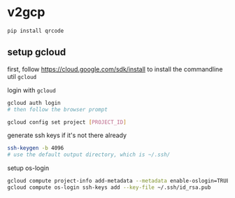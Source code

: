 # v2gcp

```
pip install qrcode
```

## setup gcloud

first, follow https://cloud.google.com/sdk/install to install the commandline util `gcloud`

login with `gcloud`
```bash
gcloud auth login
# then follow the browser prompt

gcloud config set project [PROJECT_ID]
```

generate ssh keys if it's not there already 

```bash
ssh-keygen -b 4096
# use the default output directory, which is ~/.ssh/
```

setup os-login

```bash
gcloud compute project-info add-metadata --metadata enable-oslogin=TRUE
gcloud compute os-login ssh-keys add --key-file ~/.ssh/id_rsa.pub
```


